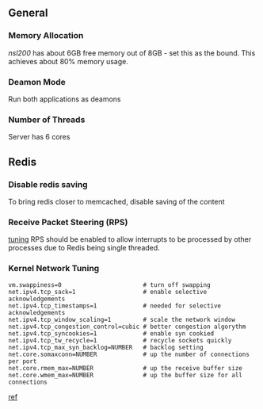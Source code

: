 ## General

### Memory Allocation
*nsl200* has about 6GB free memory out of 8GB - set this as the bound. This achieves about 80% memory usage.

### Deamon Mode
Run both applications as deamons

### Number of Threads
Server has 6 cores


## Redis

### Disable redis saving
To bring redis closer to memcached, disable saving of the content

### Receive Packet Steering (RPS)
[tuning](https://access.redhat.com/documentation/en-US/Red_Hat_Enterprise_Linux/6/html/Performance_Tuning_Guide/network-rps.html)
RPS should be enabled to allow interrupts to be processed by other processes due to Redis being single threaded.

### Kernel Network Tuning
```
vm.swappiness=0                       # turn off swapping
net.ipv4.tcp_sack=1                   # enable selective acknowledgements
net.ipv4.tcp_timestamps=1             # needed for selective acknowledgements
net.ipv4.tcp_window_scaling=1         # scale the network window
net.ipv4.tcp_congestion_control=cubic # better congestion algorythm
net.ipv4.tcp_syncookies=1             # enable syn cookied
net.ipv4.tcp_tw_recycle=1             # recycle sockets quickly
net.ipv4.tcp_max_syn_backlog=NUMBER   # backlog setting
net.core.somaxconn=NUMBER             # up the number of connections per port
net.core.rmem_max=NUMBER              # up the receive buffer size
net.core.wmem_max=NUMBER              # up the buffer size for all connections
```
[ref](http://shokunin.co/blog/2014/11/11/operational_redis.html)